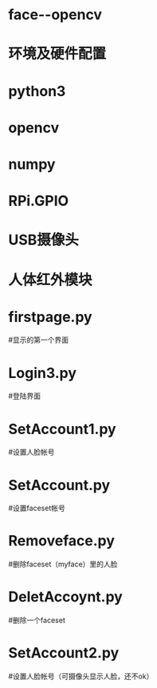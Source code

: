 # face--opencv

# 环境及硬件配置
  # python3
  # opencv
  # numpy
  # RPi.GPIO
  # USB摄像头
  # 人体红外模块



# firstpage.py
  #显示的第一个界面

# Login3.py
  #登陆界面

# SetAccount1.py
  #设置人脸帐号

# SetAccount.py
  #设置faceset帐号

# Removeface.py
  #删除faceset（myface）里的人脸

# DeletAccoynt.py
  #删除一个faceset

# SetAccount2.py
  #设置人脸帐号（可摄像头显示人脸，还不ok）
